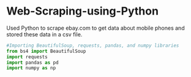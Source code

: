 # Web-Scraping-using-Python
Used Python to scrape ebay.com to get data about mobile phones and stored these data in a csv file.

```python
#Importing BeautifulSoup, requests, pandas, and numpy libraries 
from bs4 import BeautifulSoup
import requests
import pandas as pd
import numpy as np
```
